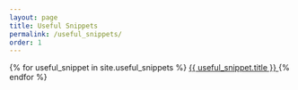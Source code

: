 ```yaml
---
layout: page
title: Useful Snippets
permalink: /useful_snippets/
order: 1
---
```


{% for useful_snippet in site.useful_snippets %}
  <a href="{{ useful_snippet.url }}">
    {{ useful_snippet.title }}
  </a>
{% endfor %}
